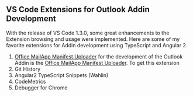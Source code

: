 ## VS Code Extensions for Outlook Addin Development  
With the release of VS Code 1.3.0, some great enhancements to the Extension browsing and usage were implemented.  Here are some of my favorite extensions for Addin development using TypeScript and Angular 2.

1. [Office MailApp Manifest Uploader](https://github.com/knom/VSCode-Office-Manifest-Uploader/) 
for the development of the Outlook Addin is the [Office MailApp Manifest Uploader](https://github.com/knom/VSCode-Office-Manifest-Uploader/). 
To get this extension 
2. Git History
3. Angular2 TypeScript Snippets (Wahlin) 
4. CodeMetrics 
5. Debugger for Chrome  